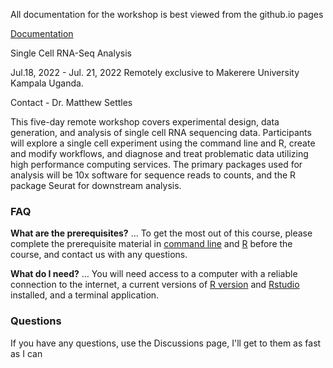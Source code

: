 All documentation for the workshop is best viewed from the github.io pages

[Documentation](https://msettles.github.io/2022-Uganda-Single-Cell-RNA-Seq-Analysis/)

Single Cell RNA-Seq Analysis

Jul.18, 2022 - Jul. 21, 2022 Remotely exclusive to Makerere University Kampala Uganda.

Contact - Dr. Matthew Settles

This five-day remote workshop covers experimental design, data generation, and analysis of single cell RNA sequencing data. Participants will explore a single cell experiment using the command line and R, create and modify workflows, and diagnose and treat problematic data utilizing high performance computing services. The primary packages used for analysis will be 10x software for sequence reads to counts, and the R package Seurat for downstream analysis.

### FAQ

**What are the prerequisites?** … To get the most out of this course, please complete the prerequisite material in [command line](base/cli_prerequisites) and [R](base/r_prerequisites) before the course, and contact us with any questions.

**What do I need?** … You will need access to a computer with a reliable connection to the internet, a current versions of [R version](https://cloud.r-project.org/) and [Rstudio](https://rstudio.com/products/rstudio/download/#download) installed, and a terminal application.


### Questions

If you have any questions, use the Discussions page, I'll get to them as fast as I can
